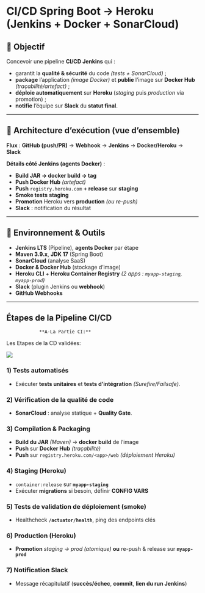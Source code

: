 # CI/CD Spring Boot → Heroku (Jenkins + Docker + SonarCloud)

## 🎯 Objectif
Concevoir une pipeline **CI/CD Jenkins** qui :
- garantit la **qualité & sécurité** du code *(tests + SonarCloud)* ;
- **package** l’application *(image Docker)* et **publie** l’image sur **Docker Hub** *(traçabilité/artefact)* ;
- **déploie automatiquement** sur **Heroku** (*staging* puis *production* via promotion) ;
- **notifie** l’équipe sur **Slack** du **statut final**.

---

## 🧭 Architecture d’exécution (vue d’ensemble)
**Flux** : **GitHub (push/PR)** → **Webhook** → **Jenkins** → **Docker/Heroku** → **Slack**

**Détails côté Jenkins (agents Docker)** :
- **Build JAR → docker build → tag**  
- **Push Docker Hub** *(artefact)*  
- **Push** `registry.heroku.com` **+ release** sur **staging**  
- **Smoke tests** **staging**  
- **Promotion** Heroku vers **production** *(ou re-push)*  
- **Slack** : notification du résultat

---

## 🧰 Environnement & Outils
- **Jenkins LTS** (Pipeline), **agents Docker** par étape  
- **Maven 3.9.x**, **JDK 17** (Spring Boot)  
- **SonarCloud** (analyse SaaS)  
- **Docker & Docker Hub** (stockage d’image)  
- **Heroku CLI** + **Heroku Container Registry** *(2 apps : `myapp-staging`, `myapp-prod`)*  
- **Slack** (plugin Jenkins ou **webhook**)  
- **GitHub Webhooks**

---

## Étapes de la Pipeline CI/CD

                **A-La Partie CI:**
Les Etapes de la CD validées:

**![](https://github.com/kacissokho/PayMyBuddy/blob/master/.m2/CI_CD.png)**

### 1) Tests automatisés
- Exécuter **tests unitaires** et **tests d’intégration** *(Surefire/Failsafe)*.

### 2) Vérification de la qualité de code
- **SonarCloud** : analyse statique + **Quality Gate**.

### 3) Compilation & Packaging
- **Build du JAR** *(Maven)* → **docker build** de l’image  
- **Push** sur **Docker Hub** *(traçabilité)*  
- **Push** sur `registry.heroku.com/<app>/web` *(déploiement Heroku)*

### 4) Staging (Heroku)
- `container:release` sur **`myapp-staging`**  
- Exécuter **migrations** si besoin, définir **CONFIG VARS**

### 5) Tests de validation de déploiement (smoke)
- Healthcheck **`/actuator/health`**, ping des endpoints clés

### 6) Production (Heroku)
- **Promotion** *staging → prod* *(atomique)* **ou** re-push & release sur **`myapp-prod`**

### 7) Notification Slack
- Message récapitulatif (**succès/échec**, **commit**, **lien du run Jenkins**)
